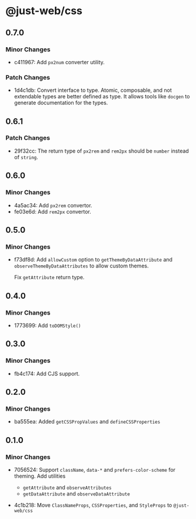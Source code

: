 # @just-web/css

## 0.7.0

### Minor Changes

- c411967: Add `px2num` converter utility.

### Patch Changes

- 1d4c1db: Convert interface to type.
  Atomic, composable, and not extendable types are better defined as type.
  It allows tools like `docgen` to generate documentation for the types.

## 0.6.1

### Patch Changes

- 29f32cc: The return type of `px2rem` and `rem2px` should be `number` instead of `string`.

## 0.6.0

### Minor Changes

- 4a5ac34: Add `px2rem` convertor.
- fe03e6d: Add `rem2px` convertor.

## 0.5.0

### Minor Changes

- f73df8d: Add `allowCustom` option to `getThemeByDataAttribute` and `observeThemeByDataAttributes` to allow custom themes.

  Fix `getAttribute` return type.

## 0.4.0

### Minor Changes

- 1773699: Add `toDOMStyle()`

## 0.3.0

### Minor Changes

- fb4c174: Add CJS support.

## 0.2.0

### Minor Changes

- ba555ea: Added `getCSSPropValues` and `defineCSSProperties`

## 0.1.0

### Minor Changes

- 7056524: Support `className`, `data-*` and `prefers-color-scheme` for theming.
  Add utilities

  - `getAttribute` and `observeAttributes`
  - `getDataAttribute` and `observeDataAttribute`

- 4c1b218: Move `ClassNameProps`, `CSSProperties`, and `StyleProps` to `@just-web/css`
